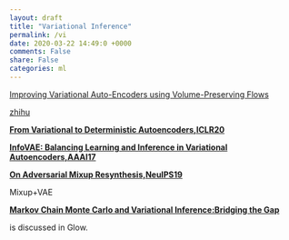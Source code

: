 ```yaml
---
layout: draft
title: "Variational Inference"
permalink: /vi
date: 2020-03-22 14:49:0 +0000
comments: False
share: False
categories: ml
---
```


[Improving Variational Auto-Encoders using Volume-Preserving Flows](http://amlab.science.uva.nl/wp-content/uploads/sites/5/2017/02/AMLab-slides-Jakub-Tomczak-2017.pdf)


[zhihu](https://www.zhihu.com/question/31032863/answer/315311293)


**[From Variational to Deterministic Autoencoders,ICLR20](https://openreview.net/forum?id=S1g7tpEYDS)**

**[InfoVAE: Balancing Learning and Inference in Variational Autoencoders,AAAI17](https://arxiv.org/pdf/1706.02262.pdf)**

**[On Adversarial Mixup Resynthesis,NeuIPS19](https://papers.nips.cc/paper/8686-on-adversarial-mixup-resynthesis.pdf)**

Mixup+VAE


**[Markov Chain Monte Carlo and Variational Inference:Bridging the Gap](https://arxiv.org/pdf/1410.6460.pdf)**

is discussed in Glow.

